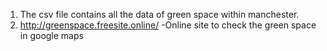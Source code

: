 1. The csv file contains all the data of green space within manchester.
2. http://greenspace.freesite.online/ -Online site to check the green space in google maps
